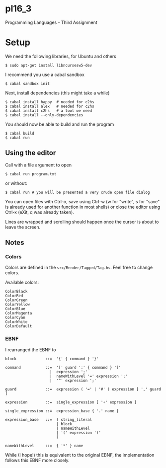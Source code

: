 # pl16_3
Programming Languages - Third Assignment

# Setup

We need the following libraries, for Ubuntu and others

    $ sudo apt-get install libncursesw5-dev

I recommend you use a cabal sandbox

    $ cabal sandbox init

Next, install dependencies (this might take a while)

    $ cabal install happy  # needed for c2hs
    $ cabal install alex   # needed for c2hs
    $ cabal install c2hs   # a tool we need
    $ cabal install --only-dependencies

You should now be able to build and run the program

    $ cabal build
    $ cabal run

## Using the editor

Call with a file argument to open

    $ cabal run program.txt

or without:

    $ cabal run # you will be presented a very crude open file dialog

You can open files with Ctrl-o, save using Ctrl-w (w for "write", s for "save"
is already used for another function in most shells) or close the editor
using Ctrl-x (eXit, q was already taken).

Lines are wrapped and scrolling should happen once the cursor is about to
leave the screen.

## Notes

### Colors

Colors are defined in the `src/Render/Tagged/Tag.hs`. Feel free to change colors.

Available colors:

    ColorBlack
    ColorRed
    ColorGreen
    ColorYellow
    ColorBlue
    ColorMagenta
    ColorCyan
    ColorWhite
    ColorDefault

### EBNF

I rearranged the EBNF to

    block             ::=  '{' { command } '}'

    command           ::=  '[' guard ':' { command } ']'
                        |  expression ';'
                        |  nameWithLevel '=' expression ';'
                        |  '^' expression ';'

    guard             ::=  expression ( '=' | '#' ) expression [ ',' guard ]

    expression        ::=  single_expression [ '+' expression ]

    single_expression ::=  expression_base { '.' name }

    expression_base   ::=  ( string_literal
                           | block
                           | nameWithLevel
                           | '(' expression ')'
                           )

    nameWithLevel     ::=  { '*' } name

While (I hope!) this is equivalent to the original EBNF, the implementation
follows this EBNF more closely.
